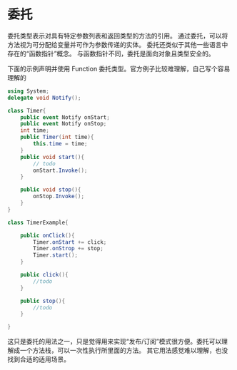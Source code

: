 # 委托
委托类型表示对具有特定参数列表和返回类型的方法的引用。 通过委托，可以将方法视为可分配给变量并可作为参数传递的实体。 委托还类似于其他一些语言中存在的“函数指针”概念。 与函数指针不同，委托是面向对象且类型安全的。

下面的示例声明并使用 Function 委托类型。官方例子比较难理解，自己写个容易理解的
```C#
using System;
delegate void Notify();

class Timer{
    public event Notify onStart;
    public event Notify onStop;
    int time;
    public Timer(int time){
        this.time = time;
    }
    public void start(){
        // todo
        onStart.Invoke();
    }

    public void stop(){
        onStop.Invoke();
    }
}

class TimerExample{

    public onClick(){
        Timer.onStart += click;
        Timer.onStrop += stop;
        Timer.start();
    }

    public click(){
        //todo
    }

    public stop(){
        //todo
    }

}
```
这只是委托的用法之一，只是觉得用来实现“发布/订阅”模式很方便。委托可以理解成一个方法栈，可以一次性执行所里面的方法。
其它用法感觉难以理解，也没找到合适的适用场景。
